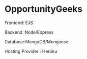# OpportunityGeeks

Frontend: EJS 

Backend: Node/Express

Database:MongoDB/Mongoose

Hosting Provider : Heroku 


